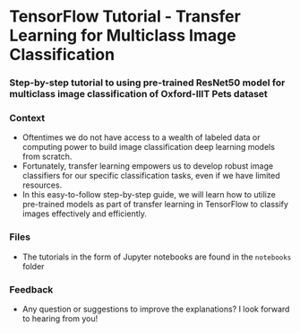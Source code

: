 #  TensorFlow Tutorial - Transfer Learning for Multiclass Image Classification
### Step-by-step tutorial to using pre-trained ResNet50 model for multiclass image classification of Oxford-IIIT Pets dataset

### Context
- Oftentimes we do not have access to a wealth of labeled data or computing power to build image classification deep learning models from scratch.
- Fortunately, transfer learning empowers us to develop robust image classifiers for our specific classification tasks, even if we have limited resources.
- In this easy-to-follow step-by-step guide, we will learn how to utilize pre-trained models as part of transfer learning in TensorFlow to classify images effectively and efficiently.

### Files
- The tutorials in the form of Jupyter notebooks are found in the `notebooks` folder

### Feedback
- Any question or suggestions to improve the explanations? I look forward to hearing from you!
